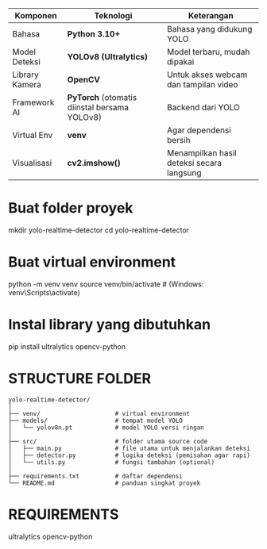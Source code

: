 | Komponen       | Teknologi                                      | Keterangan                                |
| -------------- | ---------------------------------------------- | ----------------------------------------- |
| Bahasa         | **Python 3.10+**                               | Bahasa yang didukung YOLO                 |
| Model Deteksi  | **YOLOv8 (Ultralytics)**                       | Model terbaru, mudah dipakai              |
| Library Kamera | **OpenCV**                                     | Untuk akses webcam dan tampilan video     |
| Framework AI   | **PyTorch** (otomatis diinstal bersama YOLOv8) | Backend dari YOLO                         |
| Virtual Env    | **venv**                                       | Agar dependensi bersih                    |
| Visualisasi    | **cv2.imshow()**                               | Menampilkan hasil deteksi secara langsung |


# Buat folder proyek
mkdir yolo-realtime-detector
cd yolo-realtime-detector

# Buat virtual environment
python -m venv venv
source venv/bin/activate  # (Windows: venv\Scripts\activate)

# Instal library yang dibutuhkan
pip install ultralytics opencv-python

# STRUCTURE FOLDER
```
yolo-realtime-detector/
│
├── venv/                     # virtual environment
├── models/                   # tempat model YOLO
│   └── yolov8n.pt            # model YOLO versi ringan
│
├── src/                      # folder utama source code
│   ├── main.py               # file utama untuk menjalankan deteksi
│   ├── detector.py           # logika deteksi (pemisahan agar rapi)
│   └── utils.py              # fungsi tambahan (optional)
│
├── requirements.txt          # daftar dependensi
└── README.md                 # panduan singkat proyek
```
# REQUIREMENTS 
ultralytics
opencv-python
